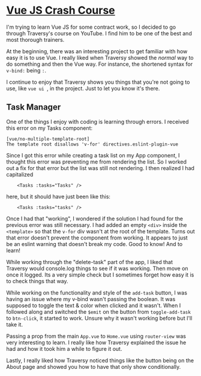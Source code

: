 # [Vue JS Crash Course](https://www.youtube.com/watch?v=qZXt1Aom3Cs)

I'm trying to learn Vue JS for some contract work, so I decided to go through Traversy's course on YouTube. I find him to be one of the best and most thorough trainers.

At the beginning, there was an interesting project to get familiar with how easy it is to use Vue. I really liked when Traversy showed the _normal_ way to do something and then the Vue way. For instance, the shortened syntax for `v-bind:` being `:`.

I continue to enjoy that Traversy shows you things that you're not going to use, like `vue ui `, in the project. Just to let you know it's there.

## Task Manager

One of the things I enjoy with coding is learning through errors. I received this error on my Tasks component:

```
[vue/no-multiple-template-root]
The template root disallows 'v-for' directives.eslint-plugin-vue
```

Since I got this error while creating a task list on my App component, I thought this error was preventing me from rendering the list. So I worked out a fix for that error but the list was still not rendering. I then realized I had capitalized

```
    <Tasks :tasks="Tasks" />
```

here, but it should have just been like this:

```
    <Tasks :tasks="tasks" />
```

Once I had that "working", I wondered if the solution I had found for the previous error was still necessary. I had added an empty `<div>` inside the `<template>` so that the `v-for` div wasn't at the root of the template. Turns out that error doesn't prevent the component from working. It appears to just be an eslint warning that doesn't break my code. Good to know! And to learn!

While working through the "delete-task" part of the app, I liked that Traversy would console.log things to see if it was working. Then move on once it logged. Its a very simple check but I sometimes forget how easy it is to check things that way.

While working on the functionality and style of the `add-task` button, I was having an issue where my v-bind wasn't passing the boolean. It was supposed to toggle the text & color when clicked and it wasn't. When I followed along and switched the `$emit` on the button from `toggle-add-task` to `btn-click`, it started to work. Unsure why it wasn't working before but I'll take it.

Passing a prop from the main `App.vue` to `Home.vue` using `router-view` was very interesting to learn. I really like how Traversy explained the issue he had and how it took him a while to figure it out.

Lastly, I really liked how Traversy noticed things like the button being on the About page and showed you how to have that only show conditionally.
